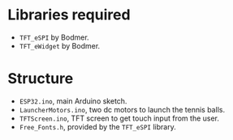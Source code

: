 # Libraries required

- `TFT_eSPI` by Bodmer.
- `TFT_eWidget` by Bodmer.


# Structure

- `ESP32.ino`, main Arduino sketch.
- `LauncherMotors.ino`, two dc motors to launch the tennis balls.
- `TFTScreen.ino`, TFT screen to get touch input from the user.
- `Free_Fonts.h`, provided by the `TFT_eSPI` library.